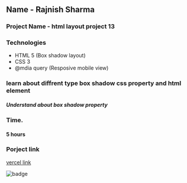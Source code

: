 ## Name - Rajnish Sharma 

### Project Name - html layout project 13

#####  

### Technologies
- HTML 5 (Box shadow layout)
- CSS 3
- @mdia query (Resposive mobile view)

###  learn about diffrent type box shadow css property and html element
#####   Understand about box shadow property
 

### Time.
#### 5 hours

### Porject link
[vercel link ](https://html-css-project13.vercel.app/)

![badge](https://img.shields.io/badge/HTML-CSS-blue)
